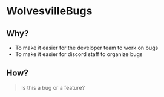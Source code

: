 # WolvesvilleBugs
## Why?
 - To make it easier for the developer team to work on bugs
 - To make it easier for discord staff to organize bugs

## How?
> Is this a bug or a feature?
